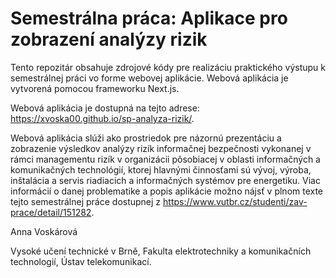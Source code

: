 # Semestrálna práca: Aplikace pro zobrazení analýzy rizik

Tento repozitár obsahuje zdrojové kódy pre realizáciu praktického výstupu k semestrálnej práci vo forme webovej aplikácie. Webová aplikácia je vytvorená pomocou frameworku Next.js.

Webová aplikácia je dostupná na tejto adrese: https://xvoska00.github.io/sp-analyza-rizik/.

Webová aplikácia slúži ako prostriedok pre názornú prezentáciu a zobrazenie výsledkov analýzy rizík informačnej bezpečnosti vykonanej v rámci managementu rizík v organizácii pôsobiacej v oblasti informačných a komunikačných technológií, ktorej hlavnými činnosťami sú vývoj, výroba, inštalácia a servis riadiacich a informačných systémov pre energetiku. Viac informácií o danej problematike a popis aplikácie možno nájsť v plnom texte tejto semestrálnej práce dostupnej z https://www.vutbr.cz/studenti/zav-prace/detail/151282.

Anna Voskárová

Vysoké učení technické v Brně, Fakulta elektrotechniky a komunikačních technologií, Ústav telekomunikací.
